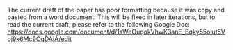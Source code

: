 The current draft of the paper has poor formatting because it was copy and pasted from a word document. This will be fixed in later iterations, but to read the current draft, please refer to the following Google Doc: https://docs.google.com/document/d/1sWeOuqokVhwK3anE_Bqky55olut5Voj9k6Mc9OqDAjA/edit
